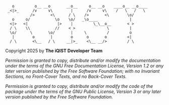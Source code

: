 ```
   o         o__ __o       __o__     o__ __o    ____o__ __o____
 _<|>_      /v     v\        |      /v     v\    /   \   /   \
           />       <\      / \    />       <\        \o/
   o     o/           \o    \o/   _\o____              |
  <|>   <|             |>    |         \_\__o__       < >
  / \    \\           //    < >              \         |
  \o/      \       \o/       |     \         /         o
   |        o       |        o      o       o         <|
  / \       <\__   / \     __|>_    <\__ __/>         / \
```

Copyright 2025 by **The iQIST Developer Team**

*Permission is granted to copy, distribute and/or modify the documentation under the terms of the GNU Free Documentation License, Version 1.2 or any later version published by the Free Software Foundation; with no Invariant Sections, no Front-Cover Texts, and no Back-Cover Texts.*

*Permission is granted to copy, distribute and/or modify the code of the package under the terms of the GNU Public License, Version 3 or any later version published by the Free Software Foundation.*
